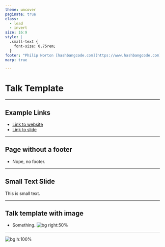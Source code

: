 ```yaml
---
theme: uncover
paginate: true
class:
  - lead
  - invert
size: 16:9
style: |
  .small-text {
    font-size: 0.75rem;
  }
footer: "Philip Norton [hashbangcode.com](https://www.hashbangcode.com) [@hashbangcode](https://twitter.com/hashbangcode) [@philipnorton42](https://twitter.com/philipnorton42)"
marp: true

---
```


# Talk Template
<!-- Speaker notes will appear here. -->

---

## Example Links
- [Link to website](https://www.hashbangcode.com)
- [Link to slide](#5)
---

<!-- _footer: "" -->
## Page without a footer
- Nope, no footer.

---

## Small Text Slide
<p class="small-text">This is small text.</p>

---

## Talk template with image
- Something.
![bg right:50%](../src/assets/images/hashbangcode_logo.png)

---

<!-- _footer: "" -->
![bg h:100%](../src/assets/images/hashbangcode_logo.png)
